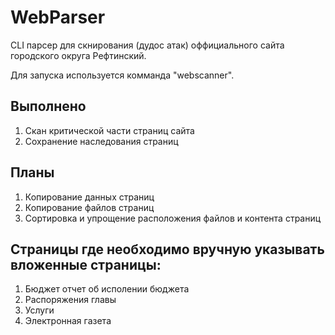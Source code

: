 # WebParser

CLI парсер для скнирования (дудос атак) оффициального сайта городского округа Рефтинский.

Для запуска используется комманда "webscanner".

Выполнено
------------------
1. Скан критической части страниц сайта
2. Сохранение наследования страниц

Планы
-----------------------
1. Копирование данных страниц
2. Копирование файлов страниц
3. Сортировка и упрощение расположения файлов и контента страниц 



Страницы где необходимо вручную указывать вложенные страницы:
-------------------------------
1. Бюджет отчет об исполении бюджета
2. Распоряжения главы
3. Услуги
4. Электронная газета 
